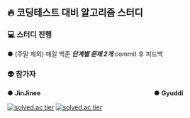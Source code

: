 ## 🔥 코딩테스트 대비 알고리즘 스터디
### 💻 스터디 진행
● (주말 제외) 매일 백준 ***단계별 문제 2개*** commit 후 피드백
### 👽 참가자
● **JinJinee** 　　　　　　　　　　　　　　　　　　● **Gyuddi**

[![solved.ac tier](http://mazassumnida.wtf/api/generate_badge?boj=wls3147)](https://solved.ac/wls3147)
[![solved.ac tier](http://mazassumnida.wtf/api/generate_badge?boj=samll8539)](https://solved.ac/samll8539)


